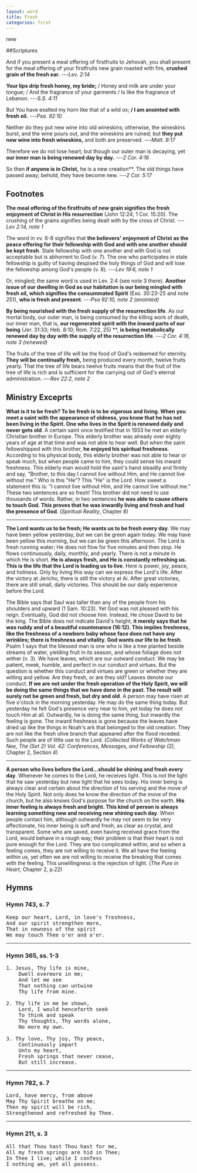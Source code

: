```yaml
---
layout: word
title: Fresh
categories: first
---
```


new

##Scriptures

And if you present a meal offering of firstfruits to Jehovah, you shall present for the meal offering of your firstfruits new grain roasted with fire, **crushed grain of the fresh ear.**
---_Lev. 2:14_

**Your lips drip fresh honey, my bride;** / Honey and milk are under your tongue; / And the fragrance of your garments / Is like the fragrance of Lebanon.
---_S.S. 4:11_

But You have exalted my horn like that of a wild ox; **/ I am anointed with fresh oil.**
---_Psa. 92:10_

Neither do they put new wine into old wineskins; otherwise, the wineskins burst, and the wine pours out, and the wineskins are ruined; but **they put new wine into fresh wineskins,** and both are preserved.
---_Matt. 9:17_

Therefore we do not lose heart; but though our outer man is decaying, yet **our inner man is being renewed day by day.**
---_2 Cor. 4:16_

So then **if anyone is in Christ,** he is a new creation**. The old things have passed away; behold, they have become new.
---_2 Cor. 5:17_

## Footnotes

**The meal offering of the firstfruits of new grain signifies the fresh enjoyment of Christ in His resurrection** (John 12:24; 1 Cor. 15:20). The crushing of the grains signifies being dealt with by the cross of Christ.
---_Lev 2:14, note 1_

The word in vv. 6-8 signifies that **the believers' enjoyment of Christ as the peace offering for their fellowship with God and with one another should be kept fresh**. Stale fellowship with one another and with God is not acceptable but is abhorrent to God (v. 7). The one who participates in stale fellowship is guilty of having despised the holy things of God and will lose the fellowship among God's people (v. 8).
---_Lev 19:6, note 1_

Or, mingled; the same word is used in Lev. 2:4 (see note 3 there). **Another issue of our dwelling in God as our habitation is our being mingled with fresh oil, which signifies the consummated Spirit** (Exo. 30:23-25 and note 251), **who is fresh and present**.
---_Psa 92:10, note 2 (anointed)_

**By being nourished with the fresh supply of the resurrection life**. As our mortal body, our outer man, is being consumed by the killing work of death, our inner man, that is, **our regenerated spirit with the inward parts of our being** (Jer. 31:33; Heb. 8:10; Rom. 7:22, 25) **, **is being metabolically renewed day by day with the supply of the resurrection life**.
---_2 Cor. 4:16, note 3 (renewed)_

The fruits of the tree of life will be the food of God's redeemed for eternity. **They will be continually fresh,** being produced every month, twelve fruits yearly. That the tree of life bears twelve fruits means that the fruit of the tree of life is rich and is sufficient for the carrying out of God's eternal administration.
---_Rev 22:2, note 2_

## Ministry Exceprts

**What is it to be fresh? To be fresh is to be vigorous and living. When you meet a saint with the appearance of oldness, you know that he has not been living in the Spirit. One who lives in the Spirit is renewed daily and never gets old**. A certain saint once testified that in 1933 he met an elderly Christian brother in Europe. This elderly brother was already over eighty years of age at that time and was not able to hear well. But when the saint fellowshipped with this brother, **he enjoyed his spiritual freshness**. According to his physical body, this elderly brother was not able to hear or speak much, but when people came to him, they could sense his inward freshness. This elderly man would hold the saint's hand steadily and firmly and say, "Brother, to this day I cannot live without Him, and He cannot live without me." Who is this "He"? This "He" is the Lord. How sweet a statement this is: "I cannot live without Him, and He cannot live without me." These two sentences are so fresh! This brother did not need to use thousands of words. Rather, in two sentences **he was able to cause others to touch God. This proves that he was inwardly living and fresh and had the presence of God**. (_Spiritual Reality_, Chapter 8)

---

**The Lord wants us to be fresh; He wants us to be fresh every day**. We may have been yellow yesterday, but we can be green again today. We may have been yellow this morning, but we can be green this afternoon. The Lord is fresh running water; He does not flow for five minutes and then stop. He flows continuously, daily, monthly, and yearly. There is not a minute in which He is short. **He is always fresh, and He is constantly refreshing us. This is the life that the Lord is leading us to live**. Here is power, joy, peace, and holiness. Only by living this way can we express the Lord's life. After the victory at Jericho, there is still the victory at Ai. After great victories, there are still small, daily victories. This should be our daily experience before the Lord.

The Bible says that Saul was taller than any of the people from his shoulders and upward (1 Sam. 10:23). Yet God was not pleased with his reign. Eventually, God did not choose him. Instead, He chose David to be the king. The Bible does not indicate David's height; **it merely says that he was ruddy and of a beautiful countenance (16:12). This implies freshness, like the freshness of a newborn baby whose face does not have any wrinkles; there is freshness and vitality. God wants our life to be fresh**. Psalm 1 says that the blessed man is one who is like a tree planted beside streams of water, yielding fruit in its season, and whose foliage does not wither (v. 3). We have leaves, which are our outward conduct. We may be patient, meek, humble, and perfect in our conduct and virtues. But the question is whether this conduct and virtues are green or whether they are wilting and yellow. Are they fresh, or are they old? Leaves denote our conduct. **If we are not under the fresh operation of the Holy Spirit, we will be doing the same things that we have done in the past. The result will surely not be green and fresh, but dry and old**. A person may have risen at five o'clock in the morning yesterday. He may do the same thing today. But yesterday he felt God's presence very near to him, yet today he does not touch Him at all. Outwardly, he is doing the same thing, but inwardly the feeling is gone. The inward freshness is gone because the leaves have dried up like the things in Noah's ark that belonged to the old creation. They are not like the fresh olive branch that appeared after the flood receded. Such people are of little use to the Lord. (_Collected Works of Watchman Nee, The (Set 2) Vol. 42: Conferences, Messages, and Fellowship (2),_ Chapter 2, Section 4)

---

**A person who lives before the Lord…should be shining and fresh every day**. Whenever he comes to the Lord, he receives light. This is not the light that he saw yesterday but new light that he sees today. His inner being is always clear and certain about the direction of his serving and the move of the Holy Spirit. Not only does he know the direction of the move of the church, but he also knows God's purpose for the church on the earth. **His inner feeling is always fresh and bright. This kind of person is always learning something new and receiving new shining each day**. When people contact him, although outwardly he may not seem to be very affectionate, his inner being is soft and fresh, as clear as crystal, and transparent. Some who are saved, even having received grace from the Lord, would behave in a rough way; their problem is that their heart is not pure enough for the Lord. They are too complicated within, and so when a feeling comes, they are not willing to receive it. We all have the feeling within us, yet often we are not willing to receive the breaking that comes with the feeling. This unwillingness is the rejection of light. (_The Pure in Heart,_ Chapter 2, p.22)

## Hymns

### Hymn 743, s. 7

<pre>
Keep our heart, Lord, in love's freshness,
And our spirit strengthen more,
That in newness of the spirit
We may touch Thee o'er and o'er.
</pre>

---

### Hymn 365, ss. 1-3

<pre>
1. Jesus, Thy life is mine,
    Dwell evermore in me;
    And let me see
    That nothing can untwine
    Thy life from mine.

2. Thy life in me be shown,
    Lord, I would henceforth seek
    To think and speak
    Thy thoughts, Thy words alone,
    No more my own.

3. Thy love, Thy joy, Thy peace,
    Continuously impart
    Unto my heart,
    Fresh springs that never cease,
    But still increase.
</pre>

---

### Hymn 782, s. 7

<pre>
Lord, have mercy, from above
May Thy Spirit breathe on me;
Then my spirit will be rich,
Strengthened and refreshed by Thee.
</pre>

---

### Hymn 211, s. 3

<pre>
All that Thou hast Thou hast for me,
All my fresh springs are hid in Thee;
In Thee I live; while I confess
I nothing am, yet all possess.
</pre>

